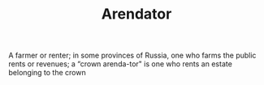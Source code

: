 ---
title: Arendator
letter: A
permalink: "/definitions/arendator.html"
body: A farmer or renter; in some provinces of Russia, one who farms the public rents
  or revenues; a “crown arenda-tor" is one who rents an estate belonging to the crown
published_at: '2018-07-07'
source: Black's Law Dictionary
layout: post
---